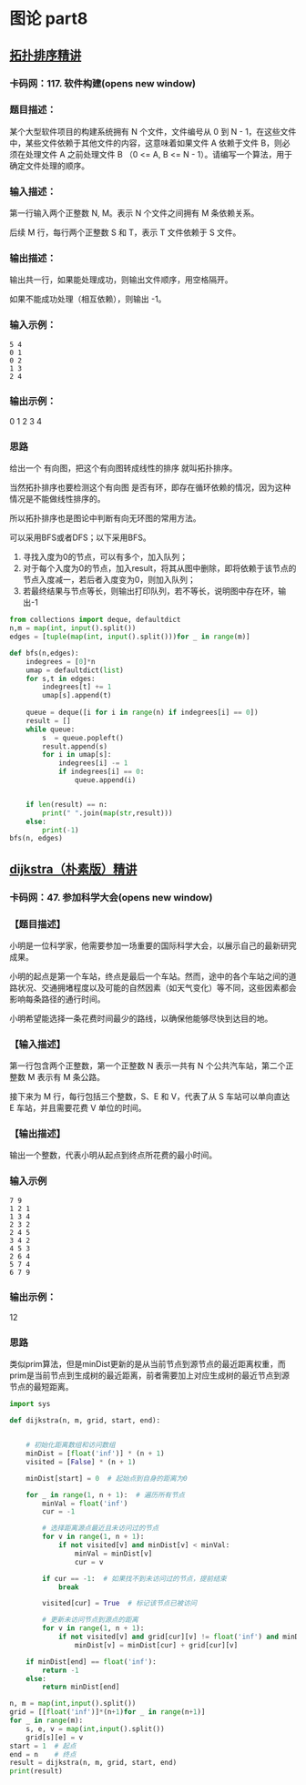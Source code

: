 # 图论 part8

## [拓扑排序精讲](https://www.programmercarl.com/kamacoder/0117.%E8%BD%AF%E4%BB%B6%E6%9E%84%E5%BB%BA.html)

### 卡码网：117. 软件构建(opens new window)

### 题目描述：

某个大型软件项目的构建系统拥有 N 个文件，文件编号从 0 到 N - 1，在这些文件中，某些文件依赖于其他文件的内容，这意味着如果文件 A 依赖于文件 B，则必须在处理文件 A 之前处理文件 B （0 <= A, B <= N - 1）。请编写一个算法，用于确定文件处理的顺序。

### 输入描述：

第一行输入两个正整数 N, M。表示 N 个文件之间拥有 M 条依赖关系。

后续 M 行，每行两个正整数 S 和 T，表示 T 文件依赖于 S 文件。

### 输出描述：

输出共一行，如果能处理成功，则输出文件顺序，用空格隔开。

如果不能成功处理（相互依赖），则输出 -1。

### 输入示例：
```
5 4
0 1
0 2
1 3
2 4
```
### 输出示例：

0 1 2 3 4

### 思路
给出一个 有向图，把这个有向图转成线性的排序 就叫拓扑排序。

当然拓扑排序也要检测这个有向图 是否有环，即存在循环依赖的情况，因为这种情况是不能做线性排序的。

所以拓扑排序也是图论中判断有向无环图的常用方法。

可以采用BFS或者DFS；以下采用BFS。
1. 寻找入度为0的节点，可以有多个，加入队列；
2. 对于每个入度为0的节点，加入result，将其从图中删除，即将依赖于该节点的节点入度减一，若后者入度变为0，则加入队列；
3. 若最终结果与节点等长，则输出打印队列，若不等长，说明图中存在环，输出-1

```python
from collections import deque, defaultdict
n,m = map(int, input().split())
edges = [tuple(map(int, input().split()))for _ in range(m)]

def bfs(n,edges):
    indegrees = [0]*n
    umap = defaultdict(list)
    for s,t in edges:
        indegrees[t] += 1
        umap[s].append(t)
        
    queue = deque([i for i in range(n) if indegrees[i] == 0])
    result = []
    while queue:
        s  = queue.popleft()
        result.append(s)
        for i in umap[s]:
            indegrees[i] -= 1
            if indegrees[i] == 0:
                queue.append(i)


    if len(result) == n:
        print(" ".join(map(str,result)))
    else:
        print(-1)
bfs(n, edges)
```

## [dijkstra（朴素版）精讲](https://www.programmercarl.com/kamacoder/0047.%E5%8F%82%E4%BC%9Adijkstra%E6%9C%B4%E7%B4%A0.html#%E6%80%9D%E8%B7%AF)

### 卡码网：47. 参加科学大会(opens new window)

### 【题目描述】

小明是一位科学家，他需要参加一场重要的国际科学大会，以展示自己的最新研究成果。

小明的起点是第一个车站，终点是最后一个车站。然而，途中的各个车站之间的道路状况、交通拥堵程度以及可能的自然因素（如天气变化）等不同，这些因素都会影响每条路径的通行时间。

小明希望能选择一条花费时间最少的路线，以确保他能够尽快到达目的地。

### 【输入描述】

第一行包含两个正整数，第一个正整数 N 表示一共有 N 个公共汽车站，第二个正整数 M 表示有 M 条公路。

接下来为 M 行，每行包括三个整数，S、E 和 V，代表了从 S 车站可以单向直达 E 车站，并且需要花费 V 单位的时间。

### 【输出描述】

输出一个整数，代表小明从起点到终点所花费的最小时间。

### 输入示例
```
7 9
1 2 1
1 3 4
2 3 2
2 4 5
3 4 2
4 5 3
2 6 4
5 7 4
6 7 9
```
### 输出示例：
12


### 思路

类似prim算法，但是minDist更新的是从当前节点到源节点的最近距离权重，而prim是当前节点到生成树的最近距离，前者需要加上对应生成树的最近节点到源节点的最短距离。

```python
import sys

def dijkstra(n, m, grid, start, end):


    # 初始化距离数组和访问数组
    minDist = [float('inf')] * (n + 1)
    visited = [False] * (n + 1)

    minDist[start] = 0  # 起始点到自身的距离为0

    for _ in range(1, n + 1):  # 遍历所有节点
        minVal = float('inf')
        cur = -1

        # 选择距离源点最近且未访问过的节点
        for v in range(1, n + 1):
            if not visited[v] and minDist[v] < minVal:
                minVal = minDist[v]
                cur = v

        if cur == -1:  # 如果找不到未访问过的节点，提前结束
            break

        visited[cur] = True  # 标记该节点已被访问

        # 更新未访问节点到源点的距离
        for v in range(1, n + 1):
            if not visited[v] and grid[cur][v] != float('inf') and minDist[cur] + grid[cur][v] < minDist[v]:
                minDist[v] = minDist[cur] + grid[cur][v]

    if minDist[end] == float('inf'):
        return -1 
    else:
        return minDist[end]

n, m = map(int,input().split())
grid = [[float('inf')]*(n+1)for _ in range(n+1)]
for _ in range(m):
    s, e, v = map(int,input().split())
    grid[s][e] = v
start = 1  # 起点
end = n    # 终点
result = dijkstra(n, m, grid, start, end)
print(result)
```